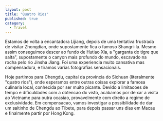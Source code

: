 ```yaml
---
layout: post
title: "Quatro Rios"
published: true
category:
  - Travel
---
```

<p>Estamos de volta a encantadora Lijiang, depois de uma tentativa frustrada de visitar Zhongdian, onde supostamente fica o famoso Shangri-la. Mesmo assim conseguimos descer ao fundo de Hutiao Xia, a &quot;garganta do tigre que salta&quot;, supostamente o canyon mais profundo do mundo, escavado na rocha pelo rio Jinsha Jiang. Foi uma experiencia muito cansativa mas compensadora, e tiramos varias fotografias sensacionais.</p>

<p>Hoje partimos para Chengdu, capital da provincia do Sichuan (literalmente &quot;quatro rios&quot;), onde esperamos entre outras coisas explorar a famosa culinaria local, conhecida por ser muito picante. Devido a limitacoes de tempo e dificuldades com a obtencao do visto, acabamos por deixar a visita ao Vietname para outra ocasiao, provavelmente com direito a regime de exclusividade. Em compensacao, vamos investigar a possibilidade de dar um saltinho de Chengdu ao Tibete, para depois passar uns dias em Macau e finalmente partir por Hong Kong.</p>

